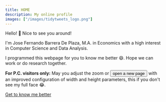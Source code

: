 ```yaml
---
title: HOME
description: My online profile
images: ["/images/tidytweets_logo.png"]
---
```


Hello! :wave: Nice to see you around!

I'm Jose Fernando Barrera De Plaza, M.A. in Economics with a high interest in Computer Science and Data Analysis.

I programmed this webpage for you to know me better :smile:. Hope we can work or do research together.

__For P.C. visitors only:__ May you adjust the zoom or <button onclick="openZoom()">open a new page</button>
 with an improved configuration of width and height parameters, this if you don't see my full face :joy:.


[Get to know me better](/about "Get to know me better")